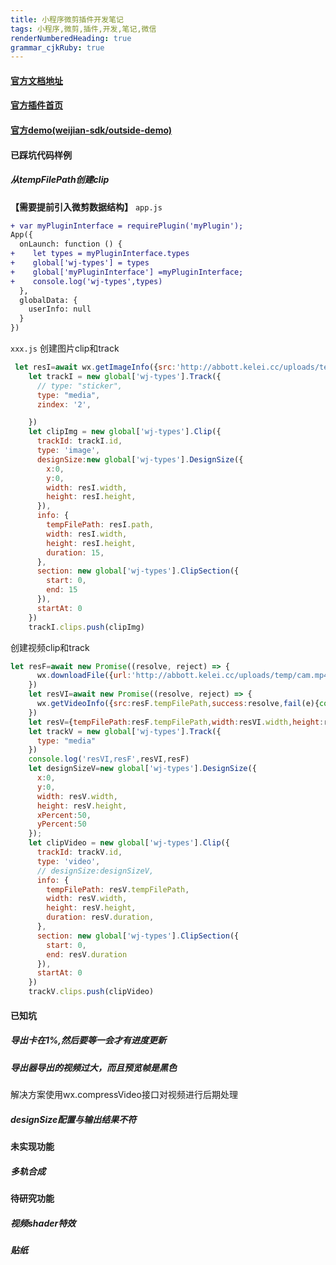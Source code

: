 ```yaml
---
title: 小程序微剪插件开发笔记 
tags: 小程序,微剪,插件,开发,笔记,微信
renderNumberedHeading: true
grammar_cjkRuby: true
---
```


#### [官方文档地址](https://cloud.tencent.com/document/product/1156/45643)
#### [官方插件首页](https://mp.weixin.qq.com/wxopen/pluginbasicprofile?action=intro&appid=wx76f1d77827f78beb&token=&lang=zh_CN)
#### [官方demo(weijian-sdk/outside-demo)](https://cloud.tencent.com/document/product/1156/48610)
#### 已踩坑代码样例
##### 从tempFilePath创建clip
**【需要提前引入微剪数据结构】**
`app.js`
``` diff
+ var myPluginInterface = requirePlugin('myPlugin');
App({
  onLaunch: function () {
+    let types = myPluginInterface.types
+    global['wj-types'] = types
+    global['myPluginInterface'] =myPluginInterface;
+    console.log('wj-types',types)
  },
  globalData: {
    userInfo: null
  }
})
```
`xxx.js`
创建图片clip和track
``` javascript
 let resI=await wx.getImageInfo({src:'http://abbott.kelei.cc/uploads/temp/ebs3_1080.png'})
    let trackI = new global['wj-types'].Track({
      // type: "sticker",
      type: "media",
      zindex: '2',

    })
    let clipImg = new global['wj-types'].Clip({
      trackId: trackI.id,
      type: 'image',
      designSize:new global['wj-types'].DesignSize({
        x:0,
        y:0,
        width: resI.width,
        height: resI.height,
      }),
      info: {
        tempFilePath: resI.path,
        width: resI.width,
        height: resI.height,
        duration: 15,
      },
      section: new global['wj-types'].ClipSection({
        start: 0,
        end: 15
      }),
      startAt: 0
    })
    trackI.clips.push(clipImg)
```
创建视频clip和track
``` javascript
let resF=await new Promise((resolve, reject) => {
      wx.downloadFile({url:'http://abbott.kelei.cc/uploads/temp/cam.mp4',success:resolve,fail:reject})
    })
    let resVI=await new Promise((resolve, reject) => {
      wx.getVideoInfo({src:resF.tempFilePath,success:resolve,fail(e){console.log('e',e);reject(e)}})
    })
    let resV={tempFilePath:resF.tempFilePath,width:resVI.width,height:resVI.height,duration:resVI.duration}
    let trackV = new global['wj-types'].Track({
      type: "media"
    })
    console.log('resVI,resF',resVI,resF)
    let designSizeV=new global['wj-types'].DesignSize({
      x:0,
      y:0,
      width: resV.width,
      height: resV.height,
      xPercent:50,
      yPercent:50
    });
    let clipVideo = new global['wj-types'].Clip({
      trackId: trackV.id,
      type: 'video',
      // designSize:designSizeV,
      info: {
        tempFilePath: resV.tempFilePath,
        width: resV.width,
        height: resV.height,
        duration: resV.duration,
      },
      section: new global['wj-types'].ClipSection({
        start: 0,
        end: resV.duration
      }),
      startAt: 0
    })
    trackV.clips.push(clipVideo)
```
#### 已知坑
##### 导出卡在1%,然后要等一会才有进度更新
##### 导出器导出的视频过大，而且预览帧是黑色
解决方案使用wx.compressVideo接口对视频进行后期处理
##### designSize配置与输出结果不符
#### 未实现功能
##### 多轨合成
#### 待研究功能
##### 视频shader特效
##### 贴纸